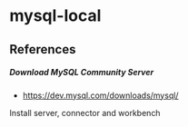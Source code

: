 # mysql-local

## References

##### Download MySQL Community Server
* https://dev.mysql.com/downloads/mysql/

Install server, connector and workbench

